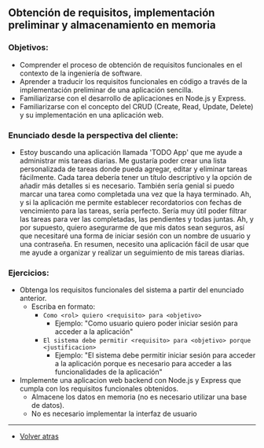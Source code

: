## Obtención de requisitos, implementación preliminar y almacenamiento en memoria

### Objetivos:

- Comprender el proceso de obtención de requisitos funcionales en el contexto de la ingeniería de software.
- Aprender a traducir los requisitos funcionales en código a través de la implementación preliminar de una aplicación sencilla.
- Familiarizarse con el desarrollo de aplicaciones en Node.js y Express.
- Familiarizarse con el concepto del CRUD (Create, Read, Update, Delete) y su implementación en una aplicación web.

### Enunciado desde la perspectiva del cliente:

- Estoy buscando una aplicación llamada 'TODO App' que me ayude a administrar mis tareas diarias. Me gustaría poder crear una lista personalizada de tareas donde pueda agregar, editar y eliminar tareas fácilmente. Cada tarea debería tener un título descriptivo y la opción de añadir más detalles si es necesario. También sería genial si puedo marcar una tarea como completada una vez que la haya terminado. Ah, y si la aplicación me permite establecer recordatorios con fechas de vencimiento para las tareas, sería perfecto. Sería muy útil poder filtrar las tareas para ver las completadas, las pendientes y todas juntas. Ah, y por supuesto, quiero asegurarme de que mis datos sean seguros, así que necesitaré una forma de iniciar sesión con un nombre de usuario y una contraseña. En resumen, necesito una aplicación fácil de usar que me ayude a organizar y realizar un seguimiento de mis tareas diarias.

### Ejercicios:

- Obtenga los requisitos funcionales del sistema a partir del enunciado anterior.
  - Escriba en formato: 
    - `Como <rol> quiero <requisito> para <objetivo>`
      - Ejemplo: "Como usuario quiero poder iniciar sesión para acceder a la aplicación"
    - `El sistema debe permitir <requisito> para <objetivo> porque <justificacion>`
      - Ejemplo: "El sistema debe permitir iniciar sesión para acceder a la aplicación porque es necesario para acceder a las funcionalidades de la aplicación"
- Implemente una aplicacion web backend con Node.js y Express que cumpla con los requisitos funcionales obtenidos.
  - Almacene los datos en memoria (no es necesario utilizar una base de datos).
  - No es necesario implementar la interfaz de usuario




___
- [Volver atras](../README.md)
